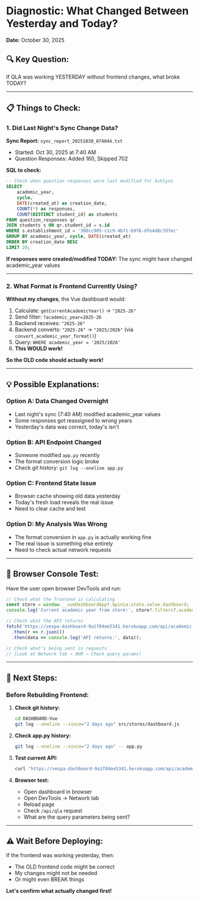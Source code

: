 # Diagnostic: What Changed Between Yesterday and Today?

**Date:** October 30, 2025

## 🔍 **Key Question:**
If QLA was working YESTERDAY without frontend changes, what broke TODAY?

---

## 📋 **Things to Check:**

### 1. **Did Last Night's Sync Change Data?**

**Sync Report:** `sync_report_20251030_074044.txt`
- Started: Oct 30, 2025 at 7:40 AM
- Question Responses: Added 160, Skipped 702

**SQL to check:**
```sql
-- Check when question responses were last modified for Ashlyns
SELECT 
    academic_year,
    cycle,
    DATE(created_at) as creation_date,
    COUNT(*) as responses,
    COUNT(DISTINCT student_id) as students
FROM question_responses qr
JOIN students s ON qr.student_id = s.id
WHERE s.establishment_id = '308cc905-c1c9-4b71-b976-dfe4d8c7d7ec'
GROUP BY academic_year, cycle, DATE(created_at)
ORDER BY creation_date DESC
LIMIT 20;
```

**If responses were created/modified TODAY:** The sync might have changed academic_year values

---

### 2. **What Format is Frontend Currently Using?**

**Without my changes**, the Vue dashboard would:
1. Calculate: `getCurrentAcademicYear()` → `"2025-26"`
2. Send filter: `?academic_year=2025-26`
3. Backend receives: `"2025-26"`
4. Backend converts: `"2025-26"` → `"2025/2026"` (via `convert_academic_year_format()`)
5. Query: `WHERE academic_year = '2025/2026'`
6. **This WOULD work!**

**So the OLD code should actually work!**

---

## 💡 **Possible Explanations:**

### Option A: Data Changed Overnight
- Last night's sync (7:40 AM) modified academic_year values
- Some responses got reassigned to wrong years
- Yesterday's data was correct, today's isn't

### Option B: API Endpoint Changed
- Someone modified `app.py` recently
- The format conversion logic broke
- Check git history: `git log --oneline app.py`

### Option C: Frontend State Issue
- Browser cache showing old data yesterday
- Today's fresh load reveals the real issue
- Need to clear cache and test

### Option D: My Analysis Was Wrong
- The format conversion in `app.py` is actually working fine
- The real issue is something else entirely
- Need to check actual network requests

---

## 🧪 **Browser Console Test:**

Have the user open browser DevTools and run:

```javascript
// Check what the frontend is calculating
const store = window.__vueDashboardApp?.$pinia.state.value.dashboard;
console.log('Current academic year from store:', store?.filters?.academicYear);

// Check what the API returns
fetch('https://vespa-dashboard-9a1f84ee5341.herokuapp.com/api/academic-years')
  .then(r => r.json())
  .then(data => console.log('API returns:', data));

// Check what's being sent in requests
// (Look at Network tab → XHR → Check query params)
```

---

## 🎯 **Next Steps:**

### Before Rebuilding Frontend:

1. **Check git history:**
   ```bash
   cd DASHBOARD-Vue
   git log --oneline --since="2 days ago" src/stores/dashboard.js
   ```

2. **Check app.py history:**
   ```bash
   git log --oneline --since="2 days ago" -- app.py
   ```

3. **Test current API:**
   ```bash
   curl "https://vespa-dashboard-9a1f84ee5341.herokuapp.com/api/academic-years"
   ```

4. **Browser test:**
   - Open dashboard in browser
   - Open DevTools → Network tab
   - Reload page
   - Check `/api/qla` request
   - What are the query parameters being sent?

---

## ⚠️ **Wait Before Deploying:**

If the frontend was working yesterday, then:
- The OLD frontend code might be correct
- My changes might not be needed
- Or might even BREAK things

**Let's confirm what actually changed first!**


